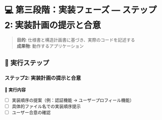 # 💻 第三段階：実装フェーズ — ステップ2: 実装計画の提示と合意

> **目的**: 仕様書と構造計画書に基づき、実際のコードを記述する  
> **成果物**: 動作するアプリケーション

## 📝 実行ステップ

### ステップ2: 実装計画の提示と合意

**🎯 実行内容**
- [ ] 実装順序の提案（例：認証機能 → ユーザープロフィール機能）
- [ ] 具体的ファイル名での実装順序提示
- [ ] ユーザー合意の確認